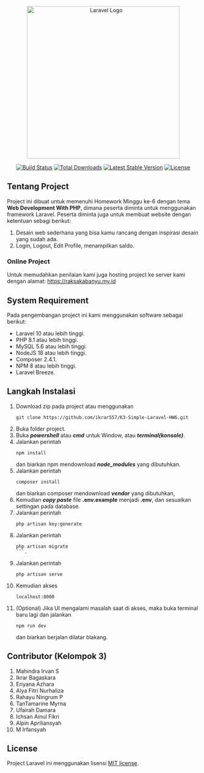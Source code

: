 <p align="center"><a href="https://laravel.com" target="_blank"><img src="https://raw.githubusercontent.com/laravel/art/master/logo-lockup/5%20SVG/2%20CMYK/1%20Full%20Color/laravel-logolockup-cmyk-red.svg" width="400" alt="Laravel Logo"></a></p>

<p align="center">
<a href="https://github.com/laravel/framework/actions"><img src="https://github.com/laravel/framework/workflows/tests/badge.svg" alt="Build Status"></a>
<a href="https://packagist.org/packages/laravel/framework"><img src="https://img.shields.io/packagist/dt/laravel/framework" alt="Total Downloads"></a>
<a href="https://packagist.org/packages/laravel/framework"><img src="https://img.shields.io/packagist/v/laravel/framework" alt="Latest Stable Version"></a>
<a href="https://packagist.org/packages/laravel/framework"><img src="https://img.shields.io/packagist/l/laravel/framework" alt="License"></a>
</p>

## Tentang Project

Project ini dibuat untuk memenuhi Homework Minggu ke-6 dengan tema **Web Development With PHP**, dimana peserta diminta untuk menggunakan framework Laravel. Peserta diminta juga untuk membuat website dengan ketentuan sebagi berikut:
1. Desain web sederhana yang bisa kamu rancang dengan inspirasi desain yang sudah ada.
2. Login, Logout, Edit Profile, menampilkan saldo.

### Online Project
Untuk memudahkan penilaian kami juga hosting project ke server kami dengan alamat:
https://raksakabanyu.my.id

## System Requirement

Pada pengembangan project ini kami menggunakan software sebagai berikut:
- Laravel 10 atau lebih tinggi.
- PHP 8.1 atau lebih tinggi.
- MySQL 5.6 atau lebih tinggi.
- NodeJS 18 atau lebih tinggi.
- Composer 2.4.1.
- NPM 8 atau lebih tinggi.
- Laravel Breeze.

## Langkah Instalasi

1. Download zip pada project atau menggunakan
   ```
   git clone https://github.com/ikrar557/K3-Simple-Laravel-HW6.git
   ```
3. Buka folder project.
4. Buka _**powershell**_ atau _**cmd**_ untuk Window, atau _**terminal(konsole)**_.
5. Jalankan perintah
    ```
    npm install
    ```
    dan biarkan npm mendownload _**node_modules**_ yang dibutuhkan.
7. Jalankan perintah
   ```
   composer install
   ```
   dan biarkan composer mendownload _**vendor**_ yang dibutuhkan,
9. Kemudian _**copy paste**_ file **.env.example** menjadi **.env**, dan sesuaikan settingan pada database.
10. Jalankan perintah
    ```
    php artisan key:generate
    ```
12. Jalankan perintah
    ```
    php artisan migrate
    ```.
14. Jalankan perintah
    ```
    php artisan serve
    ```
16. Kemudian akses
    ```
    localhost:8000
    ```
10. (Optional) Jika UI mengalami masalah saat di akses, maka buka terminal baru lagi dan jalankan
    ```
    npm run dev
    ```
    dan biarkan berjalan dilatar blakang.

## Contributor (Kelompok 3)

1. Mahindra Irvan S
2. Ikrar Bagaskara
3. Eriyana Azhara
4. Alya Fitri Nurhaliza
5. Rahayu Ningrum P
6. TanTamarine Myrna
7. Ufairah Damara
8. Ichsan Ainul Fikri
9. Alpin Apriliansyah
10. M Irfansyah

## License

Project Laravel ini menggunakan lisensi [MIT license](https://opensource.org/licenses/MIT).
